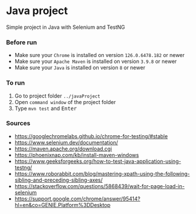 # Java project
Simple project in Java with Selenium and TestNG

### Before run
- Make sure your `Chrome` is installed on version `126.0.6478.182` or newer
- Make sure your `Apache Maven` is installed on version `3.9.8` or newer
- Make sure your `Java` is installed on version `8` or newer

### To run
1. Go to project folder `../javaProject`
2. Open `command window` of the project folder
3. Type `mvn test` and <kbd>Enter</kbd>

### Sources
- https://googlechromelabs.github.io/chrome-for-testing/#stable
- https://www.selenium.dev/documentation/
- https://maven.apache.org/download.cgi
- https://phoenixnap.com/kb/install-maven-windows
- https://www.geeksforgeeks.org/how-to-test-java-application-using-testng/
- https://www.roborabbit.com/blog/mastering-xpath-using-the-following-sibling-and-preceding-sibling-axes/
- https://stackoverflow.com/questions/5868439/wait-for-page-load-in-selenium
- https://support.google.com/chrome/answer/95414?hl=en&co=GENIE.Platform%3DDesktop